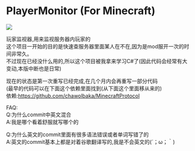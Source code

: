# PlayerMonitor (For Minecraft)
![](https://github.com/chawolbaka/PlayerMonitor/workflows/build/badge.svg)  

玩家监视器,用来监视服务器内玩家的  
这个项目一开始的目的是快速查服务器里面某人在不在,因为是mod服开一次的时间非常久。  
不过现在已经没什么用的,所以这个项目被我拿来学习C#了(因此代码会经常有大变动,本版中断也是日常)  
  
现在的状态是第一次重写已经完成,在几个月内会再重写一部分代码  
(最早的代码可以在下面这个依赖里面找到(从下面这个里面移从来的)  
依赖:https://github.com/chawolbaka/MinecraftProtocol  
  
FAQ:  
Q:为什么commit中英文混合  
A:我是哪个看着舒服就写哪个的  
  
Q:为什么英文的commit里面有很多语法错误或者单词写错了的  
A:英文的commit基本上都是对着谷歌翻译写的,我是不会英文的(´；ω；｀)  